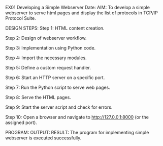 EX01 Developing a Simple Webserver
Date:
AIM:
To develop a simple webserver to serve html pages and display the list of protocols in TCP/IP Protocol Suite.

DESIGN STEPS:
Step 1:
HTML content creation.

Step 2:
Design of webserver workflow.

Step 3:
Implementation using Python code.

Step 4:
Import the necessary modules.

Step 5:
Define a custom request handler.

Step 6:
Start an HTTP server on a specific port.

Step 7:
Run the Python script to serve web pages.

Step 8:
Serve the HTML pages.

Step 9:
Start the server script and check for errors.

Step 10:
Open a browser and navigate to http://127.0.0.1:8000 (or the assigned port).

PROGRAM:
OUTPUT:
RESULT:
The program for implementing simple webserver is executed successfully.
